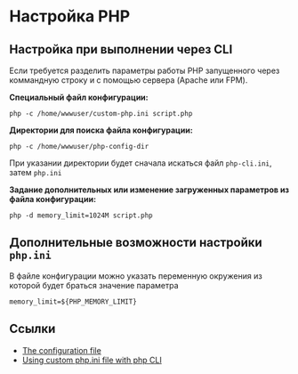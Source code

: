 # Настройка PHP

## Настройка при выполнении через CLI

Если требуется разделить параметры работы PHP запущенного через коммандную строку и с помощью сервера (Apache или FPM).

**Специальный файл конфигурации:**

```
php -c /home/wwwuser/custom-php.ini script.php
```


**Директории для поиска файла конфигурации:**

```
php -c /home/wwwuser/php-config-dir
```

При указании директории будет сначала искаться файл `php-cli.ini`, затем `php.ini`


**Задание дополнительных или изменение загруженных параметров из файла конфигурации:**

```shell
php -d memory_limit=1024M script.php
```


## Дополнительные возможности настройки `php.ini`

В файле конфигурации можно указать переменную окружения из которой будет браться значение параметра

```
memory_limit=${PHP_MEMORY_LIMIT}
```

## Ссылки
- [The configuration file](https://secure.php.net/manual/en/configuration.file.php)
- [Using custom php.ini file with php CLI](http://inchoo.net/dev-talk/custom-php-ini-php-cli/)